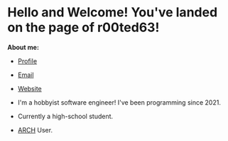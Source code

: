 # Hello and Welcome! You've landed on the page of r00ted63!
**About me:**
- [Profile](https://github.com/r00ted63 "Mason Hood")
- [Email](mailto:mjhood@tutanota.de?subject=Hi% "Hi!")
- [Website](https://mjhdevelopment.net "Welcome")

- I'm a hobbyist software engineer! I've been programming since 2021.
- Currently a high-school student.
- [ARCH](https://archlinux.org/) User.

